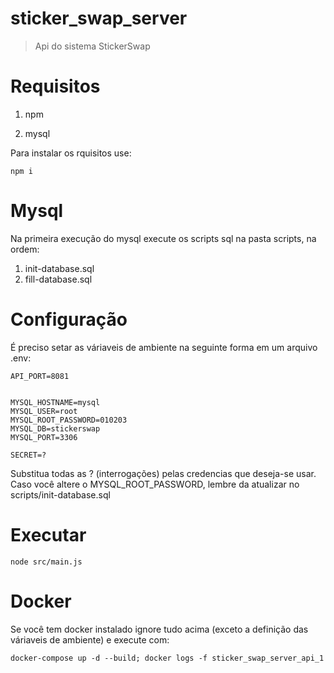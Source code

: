 # sticker_swap_server

> Api do sistema StickerSwap

# Requisitos

1. npm

2. mysql

Para instalar os rquisitos use:

```
npm i
```

# Mysql

Na primeira execução do mysql execute os scripts sql na pasta scripts, na ordem:

1. init-database.sql
2. fill-database.sql  

# Configuração

É preciso setar as váriaveis de ambiente na seguinte forma em um arquivo .env:

```
API_PORT=8081


MYSQL_HOSTNAME=mysql
MYSQL_USER=root
MYSQL_ROOT_PASSWORD=010203 
MYSQL_DB=stickerswap
MYSQL_PORT=3306

SECRET=?
```

Substitua todas as ? (interrogações) pelas credencias que deseja-se usar.
Caso você altere o MYSQL_ROOT_PASSWORD, lembre da atualizar no scripts/init-database.sql

# Executar

```
node src/main.js
```

# Docker

Se você tem docker instalado ignore tudo acima (exceto a definição das váriaveis de ambiente) e execute com:

```
docker-compose up -d --build; docker logs -f sticker_swap_server_api_1
```

